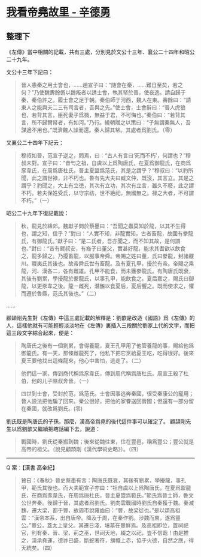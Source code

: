 # [我看帝堯故里 - 辛德勇](https://mp.weixin.qq.com/s/RjLYECdOVzeDHmxNFYENuQ)


## 整理下

《左傳》當中相關的記載，共有三處，分別見於文公十三年、襄公二十四年和昭公二十九年。

文公十三年下記曰：

> 晉人患秦之用士會也，……趙宣子曰：“随會在秦，……難日至矣，若之何？”乃使魏夀餘僞以魏叛者以誘士會，執其帑於晉，使夜逸。請自歸于秦，秦伯許之。履士會之足于朝。秦伯師于河西，魏人在東。壽餘曰：“請東人之能與夫二三有司言者，吾與之先。”使士會，士會辭曰：“晉人虎狼也，若背其言，臣死妻子爲戮，無益于君，不可悔也。”秦伯曰：“若背其言，所不歸爾帑者，有如河。”乃行。繞朝贈之以策曰：“子無謂秦無人，吾謀適不用也。”既濟魏人譟而還。秦人歸其帑。其處者爲劉氏。（零）

又襄公二十四年下記云：

> 穆叔如晉，范宣子逆之，問焉，曰：“古人有言曰‘死而不朽’，何謂也？”穆叔未對。宣子曰：“昔匄之祖，自虞以上爲陶唐氏，在夏爲御龍氏，在商爲豕韋氏，在周爲唐杜氏，晉主夏盟爲范氏，其是之謂乎？”穆叔曰：“以豹所聞，此之謂世禄，非不朽也。魯有先大夫曰臧文仲，既沒，其言立。其是之謂乎？豹聞之，大上有立徳，其次有立功，其次有立言，雖久不廢，此之謂不朽。若夫保姓受氏，以守宗祊，世不絶祀，無國無之。禄之大者，不可謂不朽。”（一）

昭公二十九年下復記載說：

> 秋，龍見於絳郊。魏獻子問於蔡墨曰：“吾聞之蟲莫知於龍，以其不生得也，謂之知，信乎？”對曰：“人實不知，非龍實知。古者畜龍，故國有豢龍氏，有御龍氏。”獻子曰：“是二氏者，吾亦聞之，而不知其故，是何謂也、”對曰：“昔有飂叔安，有裔子曰董父，實甚好龍，能求其耆欲以飲食之，龍多歸之。乃擾畜龍，以服事帝舜。帝賜之姓曰董，氏曰豢龍，封諸鬷川。鬷夷氏其後也。故帝舜氏世有畜龍。及有夏孔甲，擾於有帝。帝賜之乘龍，河、漢各二，各有雌雄。孔甲不能食，而未獲豢龍氏。有陶唐氏既衰，其後有劉累，學擾龍於豢龍氏，以事孔甲，能飲食之。夏后嘉之，賜氏曰御龍，以更豕韋之後。龍一雌死，潛醢以食夏后，夏后饗之。既而使求之，懼而遷於魯縣，范氏其後也。”（二）

......

顧頡剛先生對《左傳》中這三處記載的解釋是：劉歆是改造《國語》爲《左傳》的人，這樣他就有可能輕輕淡淡地在《左傳》裏插入三段關於劉家上代的文字，而把這三段文字綜合起來，便是：

> 陶唐氏之後有一個劉累，會得養龍，夏王孔甲用了他管養龍的事，賜給他爲御龍氏。有一天，那條雌龍死了，他私下把它烹給夏王吃，吃得很好。後來夏王要他找出這條龍來，他心中害怕，逃走了。（二）

> 他們這一家，傳到商代稱爲豕韋氏，傳到周代稱爲唐杜氏。周宣王殺了杜伯，他的儿子隰叔奔晉。（一）

> 四世到士會，受封於范，爲范氏。士會因事逃奔秦國，很受秦康公的寵用；晉人設法把他騙了回來。秦公很好，把他的家眷送回晉國；但還有一部分留在秦國，就改爲劉氏。(零)

劉氏既是陶唐氏的子孫，那麼，漢高帝爲堯的後代這件事可以確定了。 顧頡剛先生以爲劉歆又繼續把瞎話編下去，說道：

> 戰國時，劉氏從秦搬到魏；後來從魏往東，住在豐邑，稱爲豐公；豐公就是高帝的祖父。（說見顧頡剛《漢代學術史略》）。（四）

------

Q 案：【漢書 高帝紀】

> 贊曰：《春秋》晉史蔡墨有言：陶唐氏既衰，其後有劉累，學擾龍，事孔甲，範氏其後也。而大夫範宣子亦曰：“祖自虞以上爲陶唐氏，在夏爲禦龍氏，在商爲豕韋氏，在周爲唐杜氏，晉主夏盟爲範氏。”範氏爲晉士師，魯文公世奔秦。後歸于晉，其處者爲劉氏。劉向雲戰國時劉氏自秦獲于魏。秦滅魏，遷大梁，都于豐，故周市說雍齒曰：“豐，故梁徙也。”是以頌高祖雲：“漢帝本系，出自唐帝。降及于周，在秦作劉。涉魏而東，遂爲豐公。”豐公，蓋太上皇父。其遷日淺，墳墓在豐鮮焉。及高祖即位，置祠祀官，則有秦、晉、梁、荊之巫，世祠天地，綴之以祀，豈不信哉！由是推之，漢承堯運，德祚已盛，斷蛇著符，旗幟上赤，協于火德，自然之應，得天統矣。（四）